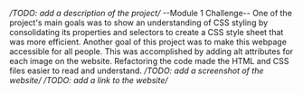 */TODO: add a description of the project/*
--Module 1 Challenge--
One of the project's main goals was to show an understanding of CSS styling by consolidating its properties and selectors to create a CSS style sheet that was more efficient. Another goal of this project was to make this webpage accessible for all people. This was accomplished by adding alt attributes for each image on the website. Refactoring the code made the HTML and CSS files easier to read and understand. 
*/TODO: add a screenshot of the website/*
*/TODO: add a link to the website/*
